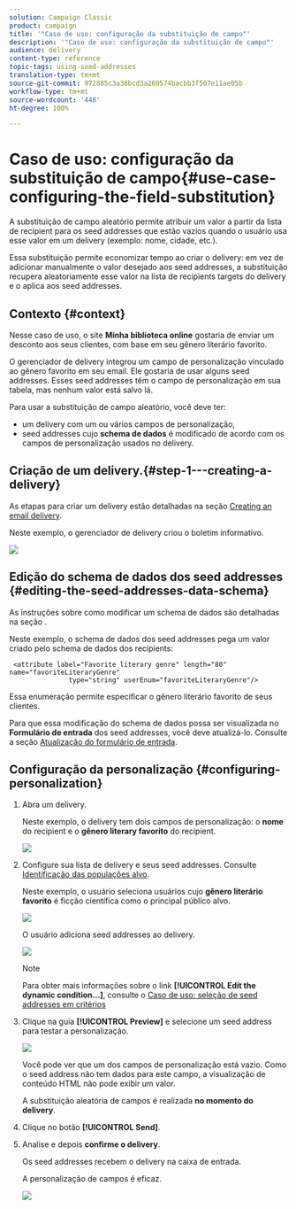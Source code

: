 ```yaml
---
solution: Campaign Classic
product: campaign
title: '"Caso de uso: configuração da substituição de campo"'
description: '"Caso de uso: configuração da substituição de campo"'
audience: delivery
content-type: reference
topic-tags: using-seed-addresses
translation-type: tm+mt
source-git-commit: 972885c3a38bcd3a260574bacbb3f507e11ae05b
workflow-type: tm+mt
source-wordcount: '448'
ht-degree: 100%

---
```



# Caso de uso: configuração da substituição de campo{#use-case-configuring-the-field-substitution}

A substituição de campo aleatório permite atribuir um valor a partir da lista de recipient para os seed addresses que estão vazios quando o usuário usa esse valor em um delivery (exemplo: nome, cidade, etc.).

Essa substituição permite economizar tempo ao criar o delivery: em vez de adicionar manualmente o valor desejado aos seed addresses, a substituição recupera aleatoriamente esse valor na lista de recipients targets do delivery e o aplica aos seed addresses.

## Contexto {#context}

Nesse caso de uso, o site **Minha biblioteca online** gostaria de enviar um desconto aos seus clientes, com base em seu gênero literário favorito.

O gerenciador de delivery integrou um campo de personalização vinculado ao gênero favorito em seu email. Ele gostaria de usar alguns seed addresses. Esses seed addresses têm o campo de personalização em sua tabela, mas nenhum valor está salvo lá.

Para usar a substituição de campo aleatório, você deve ter:

* um delivery com um ou vários campos de personalização,
* seed addresses cujo **schema de dados** é modificado de acordo com os campos de personalização usados no delivery.

## Criação de um delivery.{#step-1---creating-a-delivery}

As etapas para criar um delivery estão detalhadas na seção [Creating an email delivery](../../delivery/using/creating-an-email-delivery.md).

Neste exemplo, o gerenciador de delivery criou o boletim informativo.

![](assets/dlv_seeds_usecase_24.png)

## Edição do schema de dados dos seed addresses {#editing-the-seed-addresses-data-schema}

As instruções sobre como modificar um schema de dados são detalhadas na seção .

Neste exemplo, o schema de dados dos seed addresses pega um valor criado pelo schema de dados dos recipients:

```
 <attribute label="Favorite literary genre" length="80" name="favoriteLiteraryGenre"
               type="string" userEnum="favoriteLiteraryGenre"/>
```

Essa enumeração permite especificar o gênero literário favorito de seus clientes.

Para que essa modificação do schema de dados possa ser visualizada no **Formulário de entrada** dos seed addresses, você deve atualizá-lo. Consulte a seção [Atualização do formulário de entrada](../../delivery/using/use-case--selecting-seed-addresses-on-criteria.md#updating-the-input-form).

## Configuração da personalização {#configuring-personalization}

1. Abra um delivery.

   Neste exemplo, o delivery tem dois campos de personalização: o **nome** do recipient e o **gênero literary favorito** do recipient.

   ![](assets/dlv_seeds_usecase_25.png)

1. Configure sua lista de delivery e seus seed addresses. Consulte [Identificação das populações alvo](../../delivery/using/steps-defining-the-target-population.md).

   Neste exemplo, o usuário seleciona usuários cujo **gênero literário favorito** é ficção científica como o principal público alvo.

   ![](assets/dlv_seeds_usecase_26.png)

   O usuário adiciona seed addresses ao delivery.

   ![](assets/dlv_seeds_usecase_27.png)

   >[!NOTE]
   >
   >Para obter mais informações sobre o link **[!UICONTROL Edit the dynamic condition...]**, consulte o [Caso de uso: seleção de seed addresses em critérios](../../delivery/using/use-case--selecting-seed-addresses-on-criteria.md)

1. Clique na guia **[!UICONTROL Preview]** e selecione um seed address para testar a personalização.

   ![](assets/dlv_seeds_usecase_28.png)

   Você pode ver que um dos campos de personalização está vazio. Como o seed address não tem dados para este campo, a visualização de conteúdo HTML não pode exibir um valor.

   A substituição aleatória de campos é realizada **no momento do delivery**.

1. Clique no botão **[!UICONTROL Send]**.
1. Analise e depois **confirme o delivery**.

   Os seed addresses recebem o delivery na caixa de entrada.

   A personalização de campos é eficaz.

   ![](assets/dlv_seeds_usecase_08.png)
